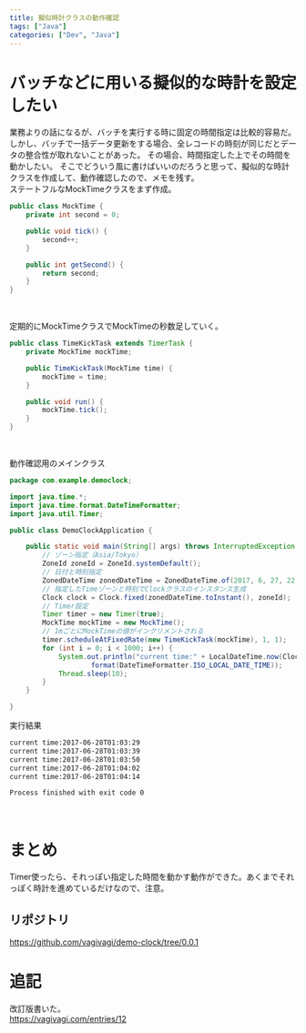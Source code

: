 ```yaml
---
title: 擬似時計クラスの動作確認
tags: ["Java"]
categories: ["Dev", "Java"]
---
```


# バッチなどに用いる擬似的な時計を設定したい

業務よりの話になるが、バッチを実行する時に固定の時間指定は比較的容易だ。  
しかし、バッチで一括データ更新をする場合、全レコードの時刻が同じだとデータの整合性が取れないことがあった。
その場合、時間指定した上でその時間を動かしたい。
そこでどういう風に書けばいいのだろうと思って、擬似的な時計クラスを作成して、動作確認したので、メモを残す。
<br>
ステートフルなMockTimeクラスをまず作成。
``` Java
public class MockTime {
    private int second = 0;

    public void tick() {
        second++;
    }

    public int getSecond() {
        return second;
    }
}
```
<br>

定期的にMockTimeクラスでMockTimeの秒数足していく。   
``` Java
public class TimeKickTask extends TimerTask {
    private MockTime mockTime;

    public TimeKickTask(MockTime time) {
        mockTime = time;
    }

    public void run() {
        mockTime.tick();
    }
}
```
<br>

動作確認用のメインクラス
``` Java
package com.example.democlock;

import java.time.*;
import java.time.format.DateTimeFormatter;
import java.util.Timer;

public class DemoClockApplication {

    public static void main(String[] args) throws InterruptedException {
        // ゾーン指定（Asia/Tokyo）
        ZoneId zoneId = ZoneId.systemDefault();
        // 日付と時刻指定
        ZonedDateTime zonedDateTime = ZonedDateTime.of(2017, 6, 27, 22, 0, 0, 0, zoneId);
        // 指定したTimeゾーンと時刻でClockクラスのインスタンス生成
        Clock clock = Clock.fixed(zonedDateTime.toInstant(), zoneId);
        // Timer設定
        Timer timer = new Timer(true);
        MockTime mockTime = new MockTime();
        // 1mごとにMockTimeの値がインクリメントされる
        timer.scheduleAtFixedRate(new TimeKickTask(mockTime), 1, 1);
        for (int i = 0; i < 1000; i++) {
            System.out.println("current time:" + LocalDateTime.now(Clock.offset(clock, Duration.ofSeconds(mockTime.getSecond()))).
                    format(DateTimeFormatter.ISO_LOCAL_DATE_TIME));
            Thread.sleep(10);
        }
    }

}

```

実行結果
``` bash
current time:2017-06-28T01:03:29
current time:2017-06-28T01:03:39
current time:2017-06-28T01:03:50
current time:2017-06-28T01:04:02
current time:2017-06-28T01:04:14

Process finished with exit code 0
```
<br>

# まとめ
Timer使ったら、それっぽい指定した時間を動かす動作ができた。あくまでそれっぽく時計を進めているだけなので、注意。
<br>
## リポジトリ
https://github.com/vagivagi/demo-clock/tree/0.0.1

# 追記
改訂版書いた。  
https://vagivagi.com/entries/12
